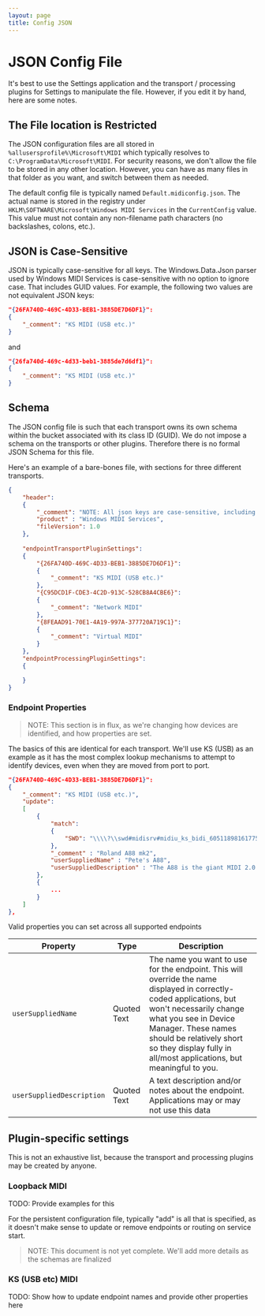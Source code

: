 ```yaml
---
layout: page
title: Config JSON
---
```


# JSON Config File

It's best to use the Settings application and the transport / processing plugins for Settings to manipulate the file. However, if you edit it by hand, here are some notes.

## The File location is Restricted

The JSON configuration files are all stored in `%allusersprofile%\Microsoft\MIDI` which typically resolves to `C:\ProgramData\Microsoft\MIDI`. For security reasons, we don't allow the file to be stored in any other location. However, you can have as many files in that folder as you want, and switch between them as needed.

The default config file is typically named `Default.midiconfig.json`. The actual name is stored in the registry under `HKLM\SOFTWARE\Microsoft\Windows MIDI Services` in the `CurrentConfig` value. This value must not contain any non-filename path characters (no backslashes, colons, etc.).

## JSON is Case-Sensitive

JSON is typically case-sensitive for all keys. The Windows.Data.Json parser used by Windows MIDI Services is case-sensitive with no option to ignore case. That includes GUID values. For example, the following two values are not equivalent JSON keys:

```json
"{26FA740D-469C-4D33-BEB1-3885DE7D6DF1}":
{
    "_comment": "KS MIDI (USB etc.)"
}
```
and
```json
"{26fa740d-469c-4d33-beb1-3885de7d6df1}":
{
    "_comment": "KS MIDI (USB etc.)"
}
```

## Schema

The JSON config file is such that each transport owns its own schema within the bucket associated with its class ID (GUID). We do not impose a schema on the transports or other plugins. Therefore there is no formal JSON Schema for this file. 

Here's an example of a bare-bones file, with sections for three different transports.

```json
{
    "header":
    {
        "_comment": "NOTE: All json keys are case-sensitive, including GUIDs.",
        "product" : "Windows MIDI Services",
        "fileVersion": 1.0
    },
    
    "endpointTransportPluginSettings":
    {
        "{26FA740D-469C-4D33-BEB1-3885DE7D6DF1}":
        {
            "_comment": "KS MIDI (USB etc.)"
        },
        "{C95DCD1F-CDE3-4C2D-913C-528CB8A4CBE6}":
        {
            "_comment": "Network MIDI"
        },
        "{8FEAAD91-70E1-4A19-997A-377720A719C1}":
        {
            "_comment": "Virtual MIDI"
        }
    },
    "endpointProcessingPluginSettings":
    {

    }
}
```

### Endpoint Properties

> NOTE: This section is in flux, as we're changing how devices are identified, and how properties are set.

The basics of this are identical for each transport. We'll use KS (USB) as an example as it has the most complex lookup mechanisms to attempt to identify devices, even when they are moved from port to port.

```json
"{26FA740D-469C-4D33-BEB1-3885DE7D6DF1}":
{
    "_comment": "KS MIDI (USB etc.)",
    "update":
    [
        {
            "match":
            {
                "SWD": "\\\\?\\swd#midisrv#midiu_ks_bidi_6051189816177518400_outpin.0_inpin.2#{e7cce071-3c03-423f-88d3-f1045d02552b}"
            },
            "_comment" : "Roland A88 mk2",
            "userSuppliedName" : "Pete's A88",
            "userSuppliedDescription" : "The A88 is the giant MIDI 2.0 piano-action keyboard here in my studio."
        },
        {
            ...
        }
    ]   
},
```

Valid properties you can set across all supported endpoints

| Property | Type | Description |
| -------- | ---- | ----------- |
| `userSuppliedName` | Quoted Text | The name you want to use for the endpoint. This will override the name displayed in correctly-coded applications, but won't necessarily change what you see in Device Manager. These names should be relatively short so they display fully in all/most applications, but meaningful to you. |
| `userSuppliedDescription` | Quoted Text | A text description and/or notes about the endpoint. Applications may or may not use this data |

## Plugin-specific settings

This is not an exhaustive list, because the transport and processing plugins may be created by anyone.

### Loopback MIDI 

TODO: Provide examples for this

For the persistent configuration file, typically "add" is all that is specified, as it doesn't make sense to update or remove endpoints or routing on service start.

> NOTE: This document is not yet complete. We'll add more details as the schemas are finalized

### KS (USB etc) MIDI

TODO: Show how to update endpoint names and provide other properties here

